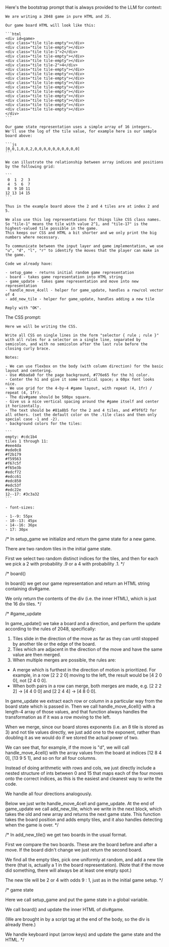 Here's the bootstrap prompt that is always provided to the LLM for context:

````
We are writing a 2048 game in pure HTML and JS.

Our game board HTML will look like this:

```html
<div id=game>
<div class="tile tile-empty"></div>
<div class="tile tile-empty"></div>
<div class="tile tile-1">2</div>
<div class="tile tile-empty"></div>
<div class="tile tile-empty"></div>
<div class="tile tile-2">4</div>
<div class="tile tile-empty"></div>
<div class="tile tile-empty"></div>
<div class="tile tile-empty"></div>
<div class="tile tile-empty"></div>
<div class="tile tile-empty"></div>
<div class="tile tile-empty"></div>
<div class="tile tile-empty"></div>
<div class="tile tile-empty"></div>
<div class="tile tile-empty"></div>
<div class="tile tile-empty"></div>
</div>
```

Our game state representation uses a simple array of 16 integers.
We'll use the log of the tile value, for example here is our sample board above:

```js
[0,0,1,0,0,2,0,0,0,0,0,0,0,0,0,0]
```

We can illustrate the relationship between array indices and positions by the following grid:

```
 0  1  2  3
 4  5  6  7
 8  9 10 11
12 13 14 15
```

Thus in the example board above the 2 and 4 tiles are at index 2 and 5.

We also use this log representations for things like CSS class names.
So "tile-1" means the tile with value 2^1, and "tile-17" is the highest-valued tile possible in the game.
This keeps our CSS and HTML a bit shorter and we only print the big numbers where necessary.

To communicate between the input layer and game implementation, we use "u", "d", "l", "r" to identify the moves that the player can make in the game.

Code we already have:

- setup_game - returns initial random game representation
- board - takes game representation into HTML string
- game_update - takes game representation and move into new representation
- handle_move_4cell - helper for game_update, handles a row/col vector of 4
- add_new_tile - helper for game_update, handles adding a new tile

Reply with "OK".
````

The CSS prompt:

````
Here we will be writing the CSS.

Write all CSS on single lines in the form "selector { rule ; rule }" with all rules for a selector on a single line, separated by semicolon, and with no semicolon after the last rule before the closing curly brace.

Notes:

- We can use flexbox on the body (with column direction) for the basic layout and centering.
- Use #bbada0 for the page background, #776e65 for the h1 color.
- Center the h1 and give it some vertical space; a 60px font looks nice.
- We use grid for the 4-by-4 #game layout, with repeat (4, 1fr) / repeat (4, 1fr).
- The div#game should be 500px square.
- Give us a nice vertical spacing around the #game itself and center it horizontally.
- The text should be #81a8b5 for the 2 and 4 tiles, and #f9f6f2 for all others. (set the default color on the .tile class and then only special case -1 and -2).
- background colors for the tiles:

```
empty: #cdc1b4
tiles 1 through 11:
#eee4da
#ede0c8
#f2b179
#f59563
#f67c5f
#f65e3b
#edcf72
#edcc61
#edc850
#edc53f
#edc22e
12--17: #3c3a32
```

- font-sizes:

- 1--9: 55px
- 10--13: 45px
- 14--16: 36px
- 17: 30px
````
/*
In setup_game we initialize and return the game state for a new game.

There are two random tiles in the initial game state.

First we select two random distinct indices for the tiles, and then for each we pick a 2 with probability .9 or a 4 with probability .1.
*/

/* board()

In board() we get our game representation and return an HTML string containing div#game.

We only return the contents of the div (i.e. the inner HTML), which is just the 16 div tiles.
*/

/* #game_update

In game_update() we take a board and a direction, and perform the update according to the rules of 2048, specifically:

1. Tiles slide in the direction of the move as far as they can until stopped by another tile or the edge of the board.
2. Tiles which are adjacent in the direction of the move and have the same value are then merged.
3. When multiple merges are possible, the rules are:
  - A merge which is furthest in the direction of motion is prioritized.
    For example, in a row [2 2 2 0] moving to the left, the result would be [4 2 0 0], not [2 4 0 0].
  - When both pairs in a row can merge, both merges are made, e.g. [2 2 2 2] -> [4 4 0 0] and [2 2 4 4] -> [4 8 0 0].

In game_update we extract each row or column in a particular way from the board state which is passed in.
Then we call handle_move_4cell() with a length-4 array of those values, and that function always handles the transformation as if it was a row moving to the left.

When we merge, since our board stores exponents (i.e. an 8 tile is stored as 3) and not tile values directly, we just add one to the exponent, rather than doubling it as we would do if we stored the actual power of two.

We can see that, for example, if the move is "d", we will call handle_move_4cell() with the array values from the board at indices [12 8 4 0], [13 9 5 1], and so on for all four columns.

Instead of doing arithmetic with rows and cols, we just directly include a nested structure of ints between 0 and 15 that maps each of the four moves onto the correct indices, as this is the easiest and cleanest way to write the code.

We handle all four directions analogously.

Below we just write handle_move_4cell and game_update.
At the end of game_update we call add_new_tile, which we write in the next block, which takes the old and new array and returns the next game state.
This function takes the board position and adds empty tiles, and it also handles detecting when the game is over.
*/

/*
In add_new_tile() we get two boards in the usual format.

First we compare the two boards.
These are the board before and after a move.
If the board didn't change we just return the second board.

We find all the empty tiles, pick one uniformly at random, and add a new tile there (that is, actually a 1 in the board representation).
(Note that if the move did something, there will always be at least one empty spot.)

The new tile will be 2 or 4 with odds 9 : 1, just as in the initial game setup.
*/

/* game state

Here we call setup_game and put the game state in a global variable.

We call board() and update the inner HTML of div#game.

(We are brought in by a script tag at the end of the body, so the div is already there.)

We handle keyboard input (arrow keys) and update the game state and the HTML.
*/
````
